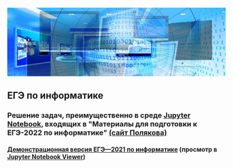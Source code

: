 ![KEGE](img/banner-g0deb275a4_1920.jpg "KEGE")
## ЕГЭ по информатике
### Решение задач, преимущественно в среде [Jupyter Notebook](https://jupyter.org/), входящих в "Материалы для подготовки к ЕГЭ-2022 по информатике" [(сайт Полякова)](https://kpolyakov.spb.ru/school/ege.htm)
#### [Демонстрационная версия ЕГЭ—2021 по информатике](https://nbviewer.org/github/xkurs/KEGE/blob/master/KEGE2021/KEGE2021.ipynb) (просмотр в [Jupyter Notebook Viewer](https://nbviewer.org/))
